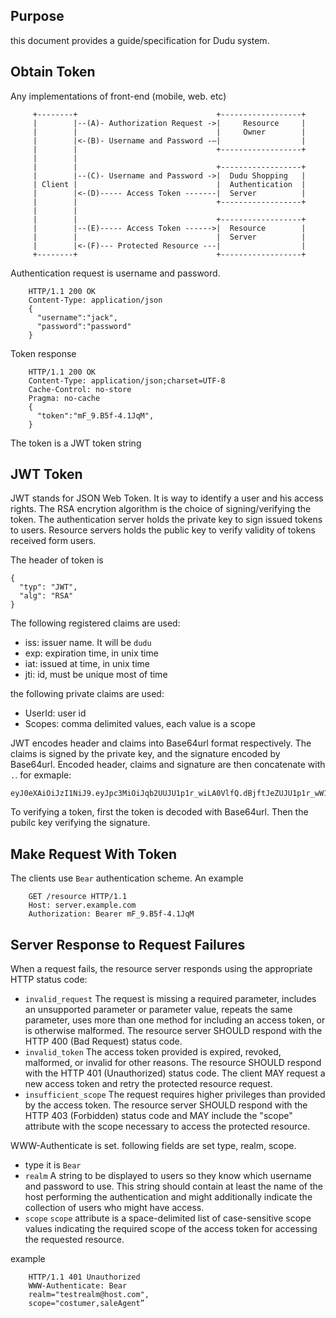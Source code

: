 ## Purpose
this document provides a guide/specification for Dudu system.

## Obtain Token

Any implementations of front-end (mobile, web. etc)
```
     +--------+                               +------------------+
     |        |--(A)- Authorization Request ->|     Resource     |
     |        |                               |     Owner        |
     |        |<-(B)- Username and Password -—|                  |
     |        |                               +------------------+
     |        |
     |        |                               +------------------+
     |        |--(C)- Username and Password ->|  Dudu Shopping   |
     | Client |                               |  Authentication  |
     |        |<-(D)----- Access Token -------|  Server          |
     |        |                               +------------------+                  
     |        |                               
     |        |                               +------------------+
     |        |--(E)----- Access Token ------>|  Resource        | 
     |        |                               |  Server          |
     |        |<-(F)--- Protected Resource ---|                  |
     +--------+                               +------------------+
```

Authentication request is username and password.
```
    HTTP/1.1 200 OK
    Content-Type: application/json
    {
      "username":"jack",
      "password":"password"
    }
```

Token response
```
    HTTP/1.1 200 OK
    Content-Type: application/json;charset=UTF-8
    Cache-Control: no-store
    Pragma: no-cache 
    {
      "token":"mF_9.B5f-4.1JqM",
    }
```
The token is a JWT token string


## JWT Token
       
JWT stands for JSON Web Token. It is way to identify a user and his access rights. 
The RSA encrytion algorithm is the choice of signing/verifying the token. 
The authentication server holds the private key to sign issued tokens to users. 
Resource servers holds the public key to verify validity of tokens received form users.

The header of token is 
```
{
  "typ": "JWT",
  "alg": "RSA"
}
```

The following registered claims are used:

- iss: issuer name. It will be `dudu`
- exp: expiration time, in unix time
- iat: issued at time, in unix time
- jti: id, must be unique most of time


the following private claims are used:

- UserId: user id
- Scopes: comma delimited values, each value is a scope

JWT encodes header and claims into Base64url format respectively.
The claims is signed by the private key, and the signature encoded by Base64url.
Encoded header, claims and signature are then concatenate with `.`. for exmaple:

```
eyJ0eXAiOiJzI1NiJ9.eyJpc3MiOiJqb2UUJU1p1r_wiLA0VlfQ.dBjftJeZUJU1p1r_wW1gFWFOEjXk
```

To verifying a token, first the token is decoded with Base64url. Then the pubilc key
verifying the signature. 


## Make Request With Token
The clients use `Bear` authentication scheme.
An example
```
    GET /resource HTTP/1.1
    Host: server.example.com
    Authorization: Bearer mF_9.B5f-4.1JqM
```

## Server Response to Request Failures
When a request fails, the resource server responds using the appropriate HTTP status code:

- `invalid_request`
      The request is missing a required parameter, includes an
      unsupported parameter or parameter value, repeats the same
      parameter, uses more than one method for including an access
      token, or is otherwise malformed.  The resource server SHOULD
      respond with the HTTP 400 (Bad Request) status code.
- `invalid_token`
      The access token provided is expired, revoked, malformed, or
      invalid for other reasons.  The resource SHOULD respond with
      the HTTP 401 (Unauthorized) status code.  The client MAY
      request a new access token and retry the protected resource
      request.
- `insufficient_scope`
      The request requires higher privileges than provided by the
      access token.  The resource server SHOULD respond with the HTTP
      403 (Forbidden) status code and MAY include the "scope"
      attribute with the scope necessary to access the protected
      resource.

WWW-Authenticate is set. following fields are set type, realm, scope.

- type
  it is `Bear`
- `realm`
   A string to be displayed to users so they know which username and
   password to use. This string should contain at least the name of
   the host performing the authentication and might additionally
   indicate the collection of users who might have access.
- `scope`
   `scope` attribute is a space-delimited list of case-sensitive scope
   values indicating the required scope of the access token for
   accessing the requested resource.

example
```
    HTTP/1.1 401 Unauthorized
    WWW-Authenticate: Bear
    realm="testrealm@host.com",
    scope="costumer,saleAgent”
```



